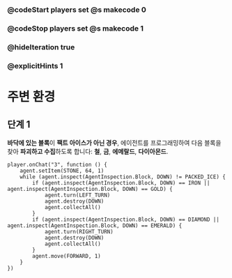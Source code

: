 ### @codeStart players set @s makecode 0
### @codeStop players set @s makecode 1

### @hideIteration true 
### @explicitHints 1

# 주변 환경

## 단계 1
**바닥에 있는 블록**이 **팩트 아이스가 아닌 경우**, 에이전트를 프로그래밍하여 다음 블록을 찾아 **파괴하고 수집**하도록 합니다: **철**, **금**, **에메랄드**, **다이아몬드**.

```ghost
player.onChat("3", function () {
    agent.setItem(STONE, 64, 1)
    while (agent.inspect(AgentInspection.Block, DOWN) != PACKED_ICE) {
        if (agent.inspect(AgentInspection.Block, DOWN) == IRON || agent.inspect(AgentInspection.Block, DOWN) == GOLD) {
            agent.turn(LEFT_TURN)
            agent.destroy(DOWN)
            agent.collectAll()
        }
        if (agent.inspect(AgentInspection.Block, DOWN) == DIAMOND || agent.inspect(AgentInspection.Block, DOWN) == EMERALD) {
            agent.turn(RIGHT_TURN)
            agent.destroy(DOWN)
            agent.collectAll()
        }
        agent.move(FORWARD, 1)
    }
})
```

